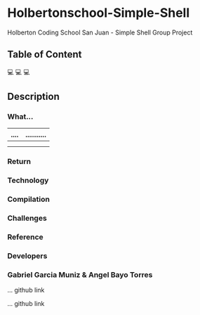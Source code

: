# Holbertonschool-Simple-Shell
Holberton Coding School San Juan - Simple Shell Group Project

## Table of Content
:computer: 
:computer:
:computer:

## Description

### What...

| .... | ...........|
|------|------------|
|      |            |
|      |            |

### Return

### Technology

### Compilation

### Challenges

### Reference

### Developers

### Gabriel Garcia Muniz & Angel Bayo Torres

... github link

... github link
